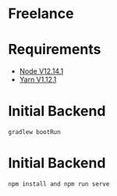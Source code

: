 # Freelance

# Requirements
 - [Node V12.14.1](https://nodejs.org/en/download/)
 - [Yarn V1.12.1](https://yarnpkg.com/getting-started/install)


# Initial Backend
```shell
gradlew bootRun
```
# Initial Backend
```shell
npm install and npm run serve
```
